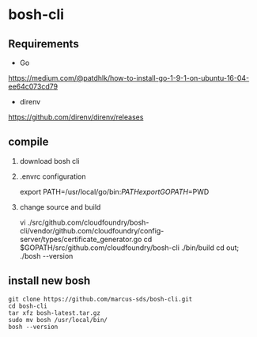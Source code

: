 # bosh-cli

## Requirements

- Go

https://medium.com/@patdhlk/how-to-install-go-1-9-1-on-ubuntu-16-04-ee64c073cd79

- direnv

https://github.com/direnv/direnv/releases


## compile

1. download bosh cli

1. .envrc configuration

	export PATH=/usr/local/go/bin:$PATH
	export GOPATH=$PWD

1. change source and build

	vi ./src/github.com/cloudfoundry/bosh-cli/vendor/github.com/cloudfoundry/config-server/types/certificate_generator.go
	cd $GOPATH/src/github.com/cloudfoundry/bosh-cli
	./bin/build
	cd out; ./bosh --version

## install new bosh

	git clone https://github.com/marcus-sds/bosh-cli.git
	cd bosh-cli
	tar xfz bosh-latest.tar.gz
	sudo mv bosh /usr/local/bin/
	bosh --version
	
